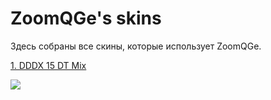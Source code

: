 # ZoomQGe's skins

Здесь собраны все скины, которые использует ZoomQGe.

[1. DDDX 15 DT Mix](https://mega.nz/file/zcwSBbiL#33h5hgaWOC80hEoGiC5AwvsuH6-gijg3IpqnY1j425A)

![](https://ibb.co/T2sbkdq)
